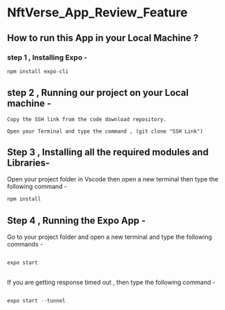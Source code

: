 # NftVerse_App_Review_Feature


 ## How to run this App in your Local Machine ?
  
  ### step 1 , Installing Expo -
  
   ```javascript
   npm install expo-cli
```

## step 2 , Running our project on your Local machine - 

    Copy the SSH link from the code download repository.
   
    Open your Terminal and type the command , (git clone "SSH Link")
   
   
   
 ## Step 3 , Installing all the required modules and Libraries-
 
 Open your project folder in Vscode then open a new terminal then type the following command - 
 
 ```javascript
 npm install
 ```
 
 ## Step 4 , Running the Expo App - 
 
 Go to your project folder and open a new terminal and type the following commands -
 
 ```javascript
 
 expo start 
  
 ```
 
 If you are getting response timed out  , then type the following command - 
 
 ```javascript
 
 expo start --tunnel
 
 ```
